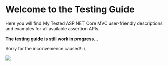 # Welcome to the Testing Guide

Here you will find My Tested ASP.NET Core MVC user-friendly descriptions and examples for all available assertion APIs.

<strong class="article-contents">The testing guide is still work in progress...</strong>

<span>Sorry for the inconvenience caused! :(</span>

<img src="/MyTested.AspNetCore.Mvc/images/catsorry.jpg" />